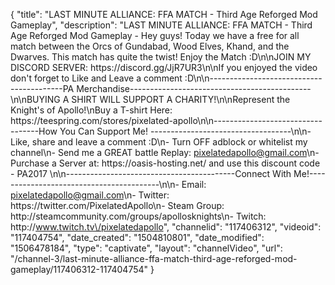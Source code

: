 {
    "title": "LAST MINUTE ALLIANCE: FFA MATCH - Third Age Reforged Mod Gameplay",
    "description": "LAST MINUTE ALLIANCE: FFA MATCH - Third Age Reforged Mod Gameplay - Hey guys! Today we have a free for all match between the Orcs of Gundabad, Wood Elves, Khand, and the Dwarves. This match has quite the twist! Enjoy the Match :D\n\nJOIN MY DISCORD SERVER: https:\/\/discord.gg\/JjR7UR3\n\nIf you enjoyed the video don't forget to Like and Leave a comment :D\n\n-----------------------------------------PA Merchandise---------------------------------------------\n\nBUYING A SHIRT WILL SUPPORT A CHARITY!\n\nRepresent the Knight's of Apollo!\nBuy a T-shirt Here: https:\/\/teespring.com\/stores\/pixelated-apollo\n\n----------------------------------How You Can Support Me! -----------------------------------\n\n- Like, share and leave a comment :D\n- Turn OFF adblock or whitelist my channel\n- Send me a GREAT battle Replay: pixelatedapollo@gmail.com\n- Purchase a Server at: https:\/\/oasis-hosting.net\/ and use this discount code - PA2017 \n\n------------------------------------------Connect With Me!-----------------------------------------\n\n- Email: pixelatedapollo@gmail.com\n- Twitter: https:\/\/twitter.com\/PixelatedApollo\n- Steam Group:  http:\/\/steamcommunity.com\/groups\/apollosknights\n- Twitch: http:\/\/www.twitch.tv\/pixelatedapollo",
    "channelid": "117406312",
    "videoid": "117404754",
    "date_created": "1504810801",
    "date_modified": "1506478184",
    "type": "captivate",
    "layout": "channelVideo",
    "url": "\/channel-3\/last-minute-alliance-ffa-match-third-age-reforged-mod-gameplay\/117406312-117404754"
}